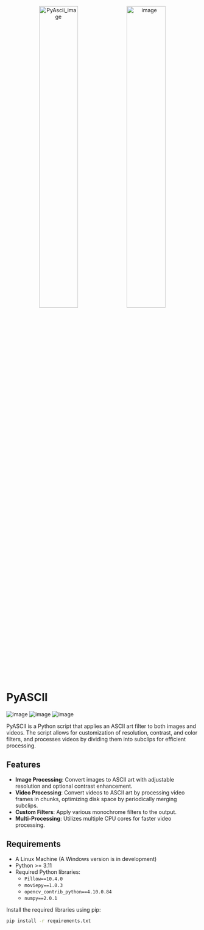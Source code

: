 <p align="center">
  <img src="https://github.com/user-attachments/assets/000362a2-0bf2-45b9-a293-a957f3cd4590" alt="PyAscii_image" width="45%">
  <img src="https://github.com/user-attachments/assets/d178fe02-52b4-467f-9cec-67b40ecc3057" alt="image" width="45%">
</p>

# PyASCII
![image](https://img.shields.io/badge/Python-FFD43B?style=for-the-badge&logo=python&logoColor=blue)
![image](https://img.shields.io/badge/OpenCV-27338e?style=for-the-badge&logo=OpenCV&logoColor=white)
![image](https://img.shields.io/badge/Linux-FCC624?style=for-the-badge&logo=linux&logoColor=black)

PyASCII is a Python script that applies an ASCII art filter to both images and videos. The script allows for customization of resolution, contrast, and color filters, and processes videos by dividing them into subclips for efficient processing.

## Features

- **Image Processing**: Convert images to ASCII art with adjustable resolution and optional contrast enhancement.
- **Video Processing**: Convert videos to ASCII art by processing video frames in chunks, optimizing disk space by periodically merging subclips.
- **Custom Filters**: Apply various monochrome filters to the output.
- **Multi-Processing**: Utilizes multiple CPU cores for faster video processing.

## Requirements
- A Linux Machine (A Windows version is in development)
- Python >= 3.11
- Required Python libraries:
  - `Pillow==10.4.0`
  - `moviepy==1.0.3`
  - `opencv_contrib_python==4.10.0.84`
  - `numpy==2.0.1`

Install the required libraries using pip:

```bash
pip install -r requirements.txt
